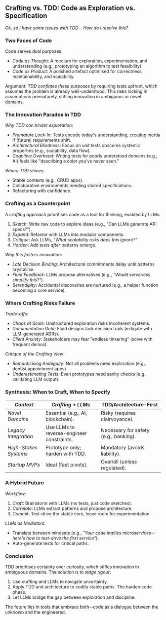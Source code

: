 
## Crafting vs. TDD: Code as Exploration vs. Specification

*Ok, so I have some issues with TDD .. How do I resolve this?*


### Two Faces of Code  

Code serves dual purposes:  
- *Code as Thought*: A medium for exploration, experimentation, and understanding (e.g., prototyping
  an algorithm to test feasibility).  
- *Code as Product*: A polished artefact optimised for correctness, maintainability, and scalability.  

Argument: *TDD conflates these purposes* by requiring tests upfront, which assumes the problem is
already well-understood. This risks locking in assumptions prematurely, stifling innovation in
ambiguous or novel domains.


### The Innovation Paradox in TDD  

*Why TDD can hinder exploration*:  
- *Premature Lock-In*: Tests encode today's understanding, creating inertia if (future) requirements shift.  
- *Architectural Blindness*: Focus on unit tests obscures systemic properties (e.g., scalability, data flow).  
- *Cognitive Overhead*: Writing tests for poorly understood domains (e.g., AI) feels like "describing a
  color you've never seen."  

*Where TDD shines*:  
- Stable contexts (e.g., CRUD apps).  
- Collaborative environments needing shared specifications.  
- Refactoring with confidence.  


### Crafting as a Counterpoint  

A *crafting approach* prioritises code as a tool for thinking, enabled by LLMs:  
1. *Sketch*: Write raw code to explore ideas (e.g., "Can LLMs generate API specs?").  
2. *Expand*: Refactor with LLMs into modular components.  
3. *Critique*: Ask LLMs, *"What scalability risks does this ignore?"*  
4. *Harden*: Add tests *after* patterns emerge.  

*Why this fosters innovation*:  
- *Late Decision Binding*: Architectural commitments delay until patterns crystallise.  
- *Fluid Feedback*: LLMs propose alternatives (e.g., *"Would serverless simplify this?"*).  
- *Serendipity*: Accidental discoveries are nurtured (e.g., a helper function becoming a core service).  


### Where Crafting Risks Failure  

*Trade-offs*:  
- *Chaos at Scale*: Unstructured exploration risks incoherent systems.  
- *Documentation Debt*: Fluid designs lack decision trails (mitigate with LLM-generated ADRs).  
- *Client Anxiety*: Stakeholders may fear "endless tinkering" (solve with frequent demos).  

*Critique of the Crafting View*:  
- *Romanticising Ambiguity*: Not all problems need exploration (e.g., dentist appointment apps).  
- *Underestimating Tests*: Even prototypes need sanity checks (e.g., validating LLM output).  


### Synthesis: When to Craft, When to Specify  

| *Context*              | *Crafting + LLMs*                          | **TDD/Architecture-First**            |  
|------------------------|--------------------------------------------|---------------------------------------|  
| *Novel Domains*        | Essential (e.g., AI, blockchain).          | Risky (requires clairvoyance).        |  
| *Legacy Integration*   | Use LLMs to reverse-engineer constraints.  | Necessary for safety (e.g., banking). |  
| *High-Stakes Systems*  | Prototype only; harden with TDD.           | Mandatory (avoids liability).         |  
| *Startup MVPs*         | Ideal (fast pivots).                       | Overkill (unless regulated).          |  



### A Hybrid Future  

*Workflow*:  
1. *Craft*: Brainstorm with LLMs (no tests, just code sketches).  
2. *Correlate*: LLMs extract patterns and propose architecture.  
3. *Commit*: Test-drive the stable core, leave room for experimentation.  

*LLMs as Mediators*:  
- Translate between mindsets (e.g., *"Your code implies microservices--here's how to test-drive the first service"*).  
- Auto-generate tests for critical paths.  


### Conclusion  

TDD prioritises certainty over curiosity, which stifles innovation in ambiguous domains. The solution is to *stage rigour*:  
1. Use crafting and LLMs to navigate uncertainty.  
2. Apply TDD and architecture to codify stable paths. The harden code phase.  
3. Let LLMs bridge the gap between exploration and discipline.  

The future lies in tools that embrace both--code as a dialogue between the unknown and the engineered.

